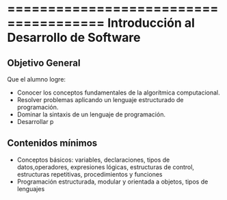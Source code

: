======================================
Introducción al Desarrollo de Software
======================================

Objetivo General
----------------

Que el alumno logre:

- Conocer los conceptos fundamentales de la algorítmica computacional.
- Resolver problemas aplicando un lenguaje estructurado de programación.
- Dominar la sintaxis de un lenguaje de programación.
- Desarrollar p

Contenidos mínimos
------------------

- Conceptos básicos: variables, declaraciones, tipos de datos,operadores, expresiones lógicas, estructuras de control, estructuras repetitivas, procedimientos y funciones
- Programación estructurada, modular y orientada a objetos, tipos de lenguajes
